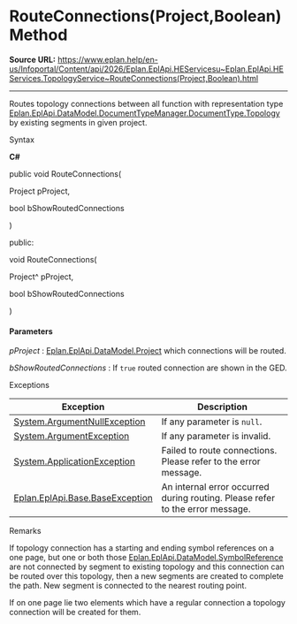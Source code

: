 # RouteConnections(Project,Boolean) Method

**Source URL:** https://www.eplan.help/en-us/Infoportal/Content/api/2026/Eplan.EplApi.HEServicesu~Eplan.EplApi.HEServices.TopologyService~RouteConnections(Project,Boolean).html

---

Routes topology connections between all function with representation type [Eplan.EplApi.DataModel.DocumentTypeManager.DocumentType.Topology](Eplan.EplApi.DataModelu~Eplan.EplApi.DataModel.DocumentTypeManager+DocumentType.html) by existing segments in given project.

Syntax

**C#**



public void RouteConnections( 

   Project pProject,

   bool bShowRoutedConnections

)

public:

void RouteConnections( 

   Project^ pProject,

   bool bShowRoutedConnections

)


#### Parameters

*pProject*
:   [Eplan.EplApi.DataModel.Project](Eplan.EplApi.DataModelu~Eplan.EplApi.DataModel.Project.html) which connections will be routed.

*bShowRoutedConnections*
:   If `true` routed connection are shown in the GED.

Exceptions

| Exception | Description |
| --- | --- |
| [System.ArgumentNullException](#) | If any parameter is `null`. |
| [System.ArgumentException](#) | If any parameter is invalid. |
| [System.ApplicationException](#) | Failed to route connections. Please refer to the error message. |
| [Eplan.EplApi.Base.BaseException](Eplan.EplApi.Baseu~Eplan.EplApi.Base.BaseException.html) | An internal error occurred during routing. Please refer to the error message. |

Remarks

If topology connection has a starting and ending symbol references on a one page, but one or both those [Eplan.EplApi.DataModel.SymbolReference](Eplan.EplApi.DataModelu~Eplan.EplApi.DataModel.SymbolReference.html) are not connected by segment to existing topology and this connection can be routed over this topology, then a new segments are created to complete the path. New segment is connected to the nearest routing point.

If on one page lie two elements which have a regular connection a topology connection will be created for them.
